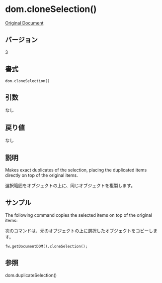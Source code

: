 # dom.cloneSelection()

[Original Document](http://help.adobe.com/en_US/fireworks/cs/extend/WS5b3ccc516d4fbf351e63e3d1183c94856c-7eb2.html)

## バージョン

3

## 書式

```
dom.cloneSelection()
```

## 引数

なし

## 戻り値

なし

## 説明

Makes exact duplicates of the selection, placing the duplicated items directly on top of the original items.

選択範囲をオブジェクトの上に、同じオブジェクトを複製します。

## サンプル

The following command copies the selected items on top of the original items:

次のコマンドは、元のオブジェクトの上に選択したオブジェクトをコピーします。

```
fw.getDocumentDOM().cloneSelection();
```

## 参照

dom.duplicateSelection()
